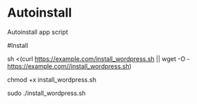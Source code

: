 # Autoinstall
Autoinstall app script

#Install

sh <(curl https://example.com/install_wordpress.sh || wget -O - https://example.com//install_wordpress.sh)

chmod +x install_wordpress.sh

sudo ./install_wordpress.sh
